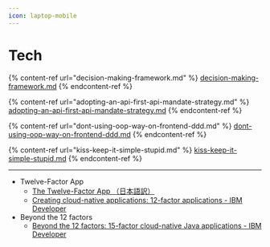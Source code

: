 ```yaml
---
icon: laptop-mobile
---
```


# Tech

{% content-ref url="decision-making-framework.md" %}
[decision-making-framework.md](decision-making-framework.md)
{% endcontent-ref %}

{% content-ref url="adopting-an-api-first-api-mandate-strategy.md" %}
[adopting-an-api-first-api-mandate-strategy.md](adopting-an-api-first-api-mandate-strategy.md)
{% endcontent-ref %}

{% content-ref url="dont-using-oop-way-on-frontend-ddd.md" %}
[dont-using-oop-way-on-frontend-ddd.md](dont-using-oop-way-on-frontend-ddd.md)
{% endcontent-ref %}

{% content-ref url="kiss-keep-it-simple-stupid.md" %}
[kiss-keep-it-simple-stupid.md](kiss-keep-it-simple-stupid.md)
{% endcontent-ref %}

***



* Twelve-Factor App
  * [The Twelve-Factor App （日本語訳）](https://12factor.net/ja/)
  * [Creating cloud-native applications: 12-factor applications - IBM Developer](https://developer.ibm.com/articles/creating-a-12-factor-application-with-open-liberty/)
* Beyond the 12 factors
  * [Beyond the 12 factors: 15-factor cloud-native Java applications - IBM Developer](https://developer.ibm.com/articles/15-factor-applications/)
